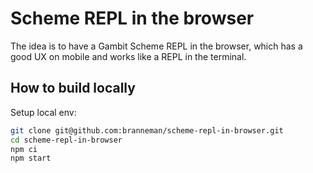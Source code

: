 # Scheme REPL in the browser

The idea is to have a Gambit Scheme REPL in the browser, which has a good UX on mobile and works like a REPL in the terminal.

## How to build locally

Setup local env:

```bash
git clone git@github.com:branneman/scheme-repl-in-browser.git
cd scheme-repl-in-browser
npm ci
npm start
```
